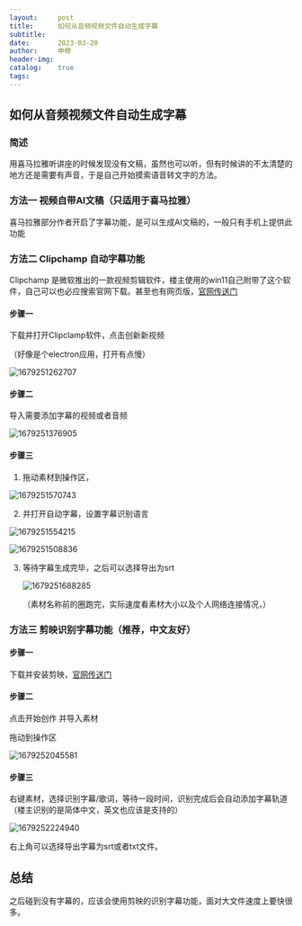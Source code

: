 ```yaml
---
layout:     post
title:      如何从音频视频文件自动生成字幕
subtitle:   
date:       2023-03-20
author:     申穆
header-img: 
catalog:    true
tags:
---
```

## 如何从音频视频文件自动生成字幕

### 简述

用喜马拉雅听讲座的时候发现没有文稿，虽然也可以听，但有时候讲的不太清楚的地方还是需要有声音，于是自己开始摸索语音转文字的方法。

### 方法一  视频自带AI文稿（只适用于喜马拉雅）

喜马拉雅部分作者开启了字幕功能，是可以生成AI文稿的，一般只有手机上提供此功能

### 方法二  Clipchamp  自动字幕功能

Clipchamp 是微软推出的一款视频剪辑软件，楼主使用的win11自己附带了这个软件，自己可以也必应搜索官网下载。甚至也有网页版，[官网传送门](https://app.clipchamp.com/login "官网传送门")

#### 步骤一

下载并打开Clipclamp软件，点击创新新视频

（好像是个electron应用，打开有点慢）

![1679251262707](/img/1679251262707.png)

#### 步骤二

导入需要添加字幕的视频或者音频

![1679251376905](/img/1679251376905.png)

#### 步骤三

1. 拖动素材到操作区，

![1679251570743](/img/1679251570743.png)

2. 并打开自动字幕，设置字幕识别语言

![1679251554215](/img/1679251554215.png)

![1679251508836](/img/1679251508836.png)

3. 等待字幕生成完毕，之后可以选择导出为srt

   ![1679251688285](/img/1679251688285.png)

   （素材名称前的圈跑完，实际速度看素材大小以及个人网络连接情况，）

### 方法三 剪映识别字幕功能（推荐，中文友好）

#### 步骤一

下载并安装剪映，[官网传送门](https://www.capcut.cn/)

#### 步骤二

点击开始创作  并导入素材

拖动到操作区

![1679252045581](/img/1679252045581.png)

#### 步骤三

右键素材，选择识别字幕/歌词，等待一段时间，识别完成后会自动添加字幕轨道（楼主识别的是简体中文，英文也应该是支持的）

![1679252224940](/img/1679252224940.png)

右上角可以选择导出字幕为srt或者txt文件。

## 总结

之后碰到没有字幕的，应该会使用剪映的识别字幕功能，面对大文件速度上要快很多。
